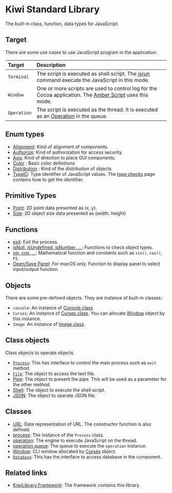 # Kiwi Standard Library
The built-in class, function, data types for JavaScript.

## Target
There are some use cases to use JavaScript program in the application:

|Target     |Description                              |
|:---       |:---                                     |
|`Terminal` |The script is executed as shell script. The [jsrun](https://github.com/steelwheels/JSTools/blob/master/Document/jsrun-man.md) command execute the JavaScript in this mode.   |
|`Window`   |One or more scripts are used to control log for the Cocoa application. The [Amber Script](https://github.com/steelwheels/Amber/blob/master/Document/AmberLanguage.md) uses this mode.|
|`Operation`  |The script is executed as the thread. It is executed as an [Operation](https://developer.apple.com/documentation/foundation/operation) in the queue.|

## Enum types
* [Alignment](https://github.com/steelwheels/KiwiScript/blob/master/KiwiLibrary/Document/Enum/Alignment.md): Kind of alignment of components.
* [Authorize](https://github.com/steelwheels/KiwiScript/blob/master/KiwiLibrary/Document/Enum/Authorize.md): Kind of authorization for access security.
* [Axis](https://github.com/steelwheels/KiwiScript/blob/master/KiwiLibrary/Document/Enum/Axis.md): Kind of direction to place GUI components.
* [Color](https://github.com/steelwheels/KiwiScript/blob/master/KiwiLibrary/Document/Enum/Color.md) : Basic color definitions
* [Distribution](https://github.com/steelwheels/KiwiScript/blob/master/KiwiLibrary/Document/Enum/Distribution.md) : Kind of the distribution of objects
* [TypeID](https://github.com/steelwheels/KiwiScript/blob/master/KiwiLibrary/Document/Enum/TypeID.md): Type identifier of JavaScript values. The [type checks](https://github.com/steelwheels/KiwiScript/blob/master/KiwiLibrary/Document/Function/TypeChecks.md) page contains how to get the identifier.

## Primitive Types
* [Point](https://github.com/steelwheels/KiwiScript/blob/master/KiwiLibrary/Document/Primitive/Point.md): 2D point data presented as (x, y).
* [Size](https://github.com/steelwheels/KiwiScript/blob/master/KiwiLibrary/Document/Primitive/Size.md): 2D object size data presented as (width. height)

## Functions
* [exit](https://github.com/steelwheels/KiwiScript/blob/master/KiwiLibrary/Document/Function/Exit.md): Exit the process.
* [isNull, isUndefined, isNumber, ...](https://github.com/steelwheels/KiwiScript/blob/master/KiwiLibrary/Document/Function/TypeChecks.md): Functions to check object types.
* [sin, cos, ...](https://github.com/steelwheels/KiwiScript/blob/master/KiwiLibrary/Document/Function/Math.md): Mathematical function and constants such as `sin()`, `cos()`, `PI`.
* [Open/Save Panel](https://github.com/steelwheels/KiwiScript/blob/master/KiwiLibrary/Document/Function/Panel.md): *For macOS only.* Function to display panel to select input/output function.

## Objects
There are some pre-defined objects. They are instance of built-in classes:
* `console`: An instance of [Console class](https://github.com/steelwheels/KiwiScript/blob/master/KiwiLibrary/Document/Class/Console.md)
* `Curses`: An instance of [Curses class](https://github.com/steelwheels/KiwiScript/blob/master/KiwiLibrary/Document/Class/Curses.md).
You can allocate [Window](https://github.com/steelwheels/KiwiScript/blob/master/KiwiLibrary/Document/Class/Window.md) object by this instance.
* `Image`: An instance of [Image class](https://github.com/steelwheels/KiwiScript/blob/master/KiwiLibrary/Document/Class/Image.md).

## Class objects
Class objects to operate objects.
* [`Process`](https://github.com/steelwheels/KiwiScript/blob/master/KiwiLibrary/Document/Class/Process.md): This has interface to control the main process such as `exit` method.
* [`File`](https://github.com/steelwheels/KiwiScript/blob/master/KiwiLibrary/Document/Class/File.md): The object to access the text file.
*  [Pipe](https://github.com/steelwheels/KiwiScript/blob/master/KiwiLibrary/Document/Class/Pipe.md): The object to present the pipe. This will be used as a parameter for the other method.
*  [Shell](https://github.com/steelwheels/KiwiScript/blob/master/KiwiLibrary/Document/Class/Shell.md): The object to execute the shell script.
* [JSON](https://github.com/steelwheels/KiwiScript/blob/master/KiwiLibrary/Document/Class/JSON.md): The object to operate JSON file.

## Classes
* [URL](https://github.com/steelwheels/KiwiScript/blob/master/KiwiLibrary/Document/Class/URL.md): Data representation of URL. The constructor function is also defined.
* [process](https://github.com/steelwheels/KiwiScript/blob/master/KiwiLibrary/Document/Class/Process.md): The instance of the `Process` class.
* [operation](https://github.com/steelwheels/KiwiScript/blob/master/KiwiLibrary/Document/Class/Operation.md): The engine to execute JavaScript on the thread.
* [operation queue](https://github.com/steelwheels/KiwiScript/blob/master/KiwiLibrary/Document/Class/OperationQueue.md): The queue to execute the `operation` instance.
* [Window](https://github.com/steelwheels/KiwiScript/blob/master/KiwiLibrary/Document/Class/Window.md): CLI window allocated by [Curses](https://github.com/steelwheels/KiwiScript/blob/master/KiwiLibrary/Document/Class/Curses.md) object.
* [`Database`](https://github.com/steelwheels/KiwiScript/blob/master/KiwiLibrary/Document/Class/Database.md): This has the interface to access database in the component.

## Related links
* [KiwiLibrary Framework](https://github.com/steelwheels/KiwiScript/blob/master/KiwiLibrary/README.md): The framework contains this library.
